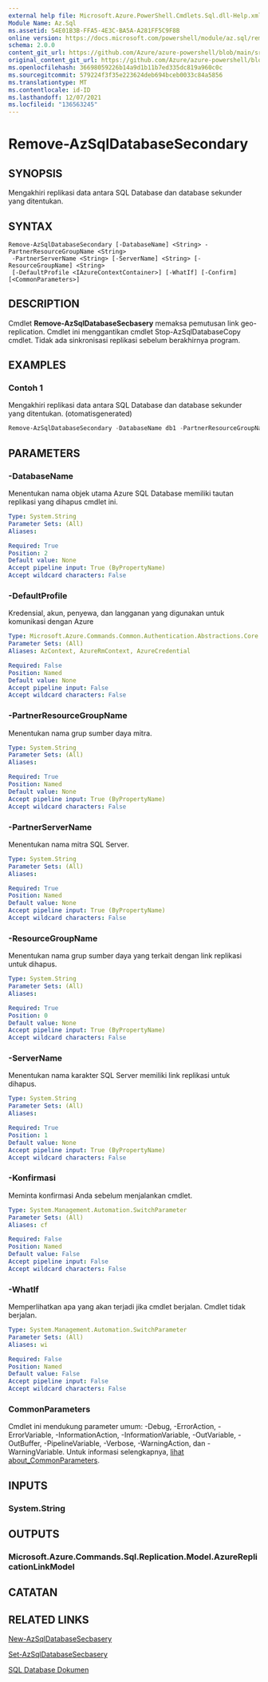 ```yaml
---
external help file: Microsoft.Azure.PowerShell.Cmdlets.Sql.dll-Help.xml
Module Name: Az.Sql
ms.assetid: 54E01B3B-FFA5-4E3C-BA5A-A281FF5C9F8B
online version: https://docs.microsoft.com/powershell/module/az.sql/remove-azsqldatabasesecondary
schema: 2.0.0
content_git_url: https://github.com/Azure/azure-powershell/blob/main/src/Sql/Sql/help/Remove-AzSqlDatabaseSecondary.md
original_content_git_url: https://github.com/Azure/azure-powershell/blob/main/src/Sql/Sql/help/Remove-AzSqlDatabaseSecondary.md
ms.openlocfilehash: 36698059226b14a9d1b11b7ed335dc819a960c0c
ms.sourcegitcommit: 579224f3f35e223624deb694bceb0033c84a5856
ms.translationtype: MT
ms.contentlocale: id-ID
ms.lasthandoff: 12/07/2021
ms.locfileid: "136563245"
---
```

# Remove-AzSqlDatabaseSecondary

## SYNOPSIS
Mengakhiri replikasi data antara SQL Database dan database sekunder yang ditentukan.

## SYNTAX

```
Remove-AzSqlDatabaseSecondary [-DatabaseName] <String> -PartnerResourceGroupName <String>
 -PartnerServerName <String> [-ServerName] <String> [-ResourceGroupName] <String>
 [-DefaultProfile <IAzureContextContainer>] [-WhatIf] [-Confirm] [<CommonParameters>]
```

## DESCRIPTION
Cmdlet **Remove-AzSqlDatabaseSecbasery** memaksa pemutusan link geo-replication.
Cmdlet ini menggantikan cmdlet Stop-AzSqlDatabaseCopy cmdlet.
Tidak ada sinkronisasi replikasi sebelum berakhirnya program.

## EXAMPLES

### Contoh 1

Mengakhiri replikasi data antara SQL Database dan database sekunder yang ditentukan. (otomatisgenerated)

<!-- Aladdin Generated Example -->
```powershell
Remove-AzSqlDatabaseSecondary -DatabaseName db1 -PartnerResourceGroupName rg2 -PartnerServerName secondaryserver -ResourceGroupName myresourcegroup -ServerName s1
```

## PARAMETERS

### -DatabaseName
Menentukan nama objek utama Azure SQL Database memiliki tautan replikasi yang dihapus cmdlet ini.

```yaml
Type: System.String
Parameter Sets: (All)
Aliases:

Required: True
Position: 2
Default value: None
Accept pipeline input: True (ByPropertyName)
Accept wildcard characters: False
```

### -DefaultProfile
Kredensial, akun, penyewa, dan langganan yang digunakan untuk komunikasi dengan Azure

```yaml
Type: Microsoft.Azure.Commands.Common.Authentication.Abstractions.Core.IAzureContextContainer
Parameter Sets: (All)
Aliases: AzContext, AzureRmContext, AzureCredential

Required: False
Position: Named
Default value: None
Accept pipeline input: False
Accept wildcard characters: False
```

### -PartnerResourceGroupName
Menentukan nama grup sumber daya mitra.

```yaml
Type: System.String
Parameter Sets: (All)
Aliases:

Required: True
Position: Named
Default value: None
Accept pipeline input: True (ByPropertyName)
Accept wildcard characters: False
```

### -PartnerServerName
Menentukan nama mitra SQL Server.

```yaml
Type: System.String
Parameter Sets: (All)
Aliases:

Required: True
Position: Named
Default value: None
Accept pipeline input: True (ByPropertyName)
Accept wildcard characters: False
```

### -ResourceGroupName
Menentukan nama grup sumber daya yang terkait dengan link replikasi untuk dihapus.

```yaml
Type: System.String
Parameter Sets: (All)
Aliases:

Required: True
Position: 0
Default value: None
Accept pipeline input: True (ByPropertyName)
Accept wildcard characters: False
```

### -ServerName
Menentukan nama karakter SQL Server memiliki link replikasi untuk dihapus.

```yaml
Type: System.String
Parameter Sets: (All)
Aliases:

Required: True
Position: 1
Default value: None
Accept pipeline input: True (ByPropertyName)
Accept wildcard characters: False
```

### -Konfirmasi
Meminta konfirmasi Anda sebelum menjalankan cmdlet.

```yaml
Type: System.Management.Automation.SwitchParameter
Parameter Sets: (All)
Aliases: cf

Required: False
Position: Named
Default value: False
Accept pipeline input: False
Accept wildcard characters: False
```

### -WhatIf
Memperlihatkan apa yang akan terjadi jika cmdlet berjalan.
Cmdlet tidak berjalan.

```yaml
Type: System.Management.Automation.SwitchParameter
Parameter Sets: (All)
Aliases: wi

Required: False
Position: Named
Default value: False
Accept pipeline input: False
Accept wildcard characters: False
```

### CommonParameters
Cmdlet ini mendukung parameter umum: -Debug, -ErrorAction, -ErrorVariable, -InformationAction, -InformationVariable, -OutVariable, -OutBuffer, -PipelineVariable, -Verbose, -WarningAction, dan -WarningVariable. Untuk informasi selengkapnya, [lihat about_CommonParameters](http://go.microsoft.com/fwlink/?LinkID=113216).

## INPUTS

### System.String

## OUTPUTS

### Microsoft.Azure.Commands.Sql.Replication.Model.AzureReplicationLinkModel

## CATATAN

## RELATED LINKS

[New-AzSqlDatabaseSecbasery](./New-AzSqlDatabaseSecondary.md)

[Set-AzSqlDatabaseSecbasery](./Set-AzSqlDatabaseSecondary.md)

[SQL Database Dokumen](https://docs.microsoft.com/azure/sql-database/)
